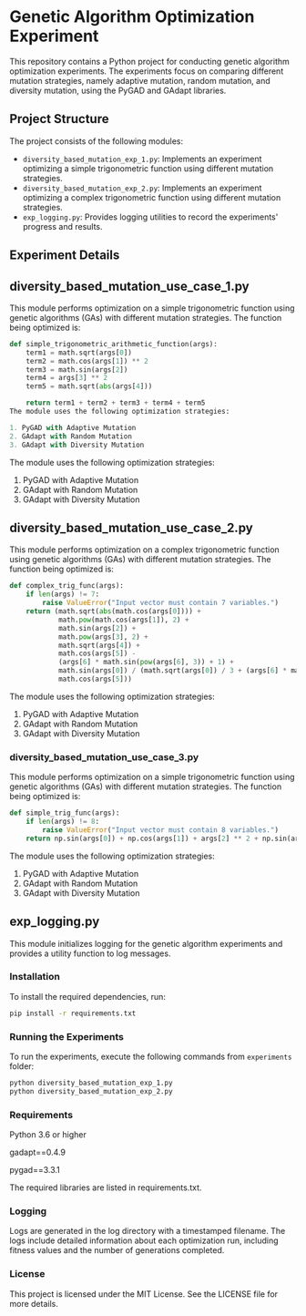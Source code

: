 # Genetic Algorithm Optimization Experiment

This repository contains a Python project for conducting genetic algorithm optimization experiments. The experiments focus on comparing different mutation strategies, namely adaptive mutation, random mutation, and diversity mutation, using the PyGAD and GAdapt libraries.

## Project Structure

The project consists of the following modules:

- `diversity_based_mutation_exp_1.py`: Implements an experiment optimizing a simple trigonometric function using different mutation strategies.
- `diversity_based_mutation_exp_2.py`: Implements an experiment optimizing a complex trigonometric function using different mutation strategies.
- `exp_logging.py`: Provides logging utilities to record the experiments' progress and results.

## Experiment Details

## diversity_based_mutation_use_case_1.py
This module performs optimization on a simple trigonometric function using genetic algorithms (GAs) with different mutation strategies. The function being optimized is:

```python
def simple_trigonometric_arithmetic_function(args):
    term1 = math.sqrt(args[0])
    term2 = math.cos(args[1]) ** 2
    term3 = math.sin(args[2])
    term4 = args[3] ** 2
    term5 = math.sqrt(abs(args[4]))

    return term1 + term2 + term3 + term4 + term5
The module uses the following optimization strategies:

1. PyGAD with Adaptive Mutation
2. GAdapt with Random Mutation
3. GAdapt with Diversity Mutation
```

The module uses the following optimization strategies:

1. PyGAD with Adaptive Mutation
2. GAdapt with Random Mutation
3. GAdapt with Diversity Mutation

## diversity_based_mutation_use_case_2.py
This module performs optimization on a complex trigonometric function using genetic algorithms (GAs) with different mutation strategies. The function being optimized is:

```python
def complex_trig_func(args):
    if len(args) != 7:
        raise ValueError("Input vector must contain 7 variables.")
    return (math.sqrt(abs(math.cos(args[0]))) +
            math.pow(math.cos(args[1]), 2) +
            math.sin(args[2]) +
            math.pow(args[3], 2) +
            math.sqrt(args[4]) +
            math.cos(args[5]) -
            (args[6] * math.sin(pow(args[6], 3)) + 1) +
            math.sin(args[0]) / (math.sqrt(args[0]) / 3 + (args[6] * math.sin(pow(args[6], 3)) + 1)) / math.sqrt(args[4]) +
            math.cos(args[5]))
```
The module uses the following optimization strategies:

1. PyGAD with Adaptive Mutation
2. GAdapt with Random Mutation
3. GAdapt with Diversity Mutation

### diversity_based_mutation_use_case_3.py

This module performs optimization on a simple trigonometric function using genetic algorithms (GAs) with different mutation strategies. The function being optimized is:

```python
def simple_trig_func(args):
    if len(args) != 8:
        raise ValueError("Input vector must contain 8 variables.")
    return np.sin(args[0]) + np.cos(args[1]) + args[2] ** 2 + np.sin(args[3]) * np.cos(args[4]) + args[5] + np.cos(args[6]) * args[7]
```
The module uses the following optimization strategies:

1. PyGAD with Adaptive Mutation
2. GAdapt with Random Mutation
3. GAdapt with Diversity Mutation


## exp_logging.py

This module initializes logging for the genetic algorithm experiments and provides a utility function to log messages.

### Installation
To install the required dependencies, run:
```bash
pip install -r requirements.txt
```

### Running the Experiments
To run the experiments, execute the following commands from `experiments` folder:
```bash
python diversity_based_mutation_exp_1.py
python diversity_based_mutation_exp_2.py

```

### Requirements
Python 3.6 or higher

gadapt==0.4.9

pygad==3.3.1

The required libraries are listed in requirements.txt.

### Logging
Logs are generated in the log directory with a timestamped filename. The logs include detailed information about each optimization run, including fitness values and the number of generations completed.

### License
This project is licensed under the MIT License. See the LICENSE file for more details.
